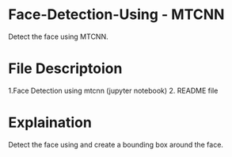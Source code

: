 # Face-Detection-Using - MTCNN
Detect the face using MTCNN.

# File Descriptoion
 1.Face Detection using mtcnn (jupyter notebook)
 2. README file
# Explaination
Detect the face using  and create a bounding box around the face.
